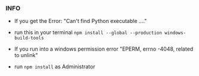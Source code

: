 <h3>INFO</h3>

- If you get the Error: "Can't find Python executable ...."
- run this in your terminal `npm install --global --production windows-build-tools`

- If you run into a windows permission error "EPERM, errno -4048, related to unlink"
- run `npm install` as Administrator